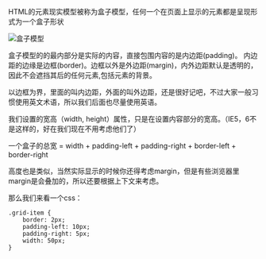 HTML的元素现实模型被称为盒子模型，任何一个在页面上显示的元素都是呈现形式为一个盒子形状

![盒子模型](http://course-image.qiniudn.com/css_basic_css_box_model.jpg)

盒子模型的的最内部分是实际的内容，直接包围内容的是内边距(padding)。
内边距的边缘是边框(border)。边框以外是外边距(margin)，内外边距默认是透明的，因此不会遮挡其后的任何元素,包括元素的背景。

以边框为界，里面的叫内边距，外面的叫外边距，还是很好记吧，不过大家一般习惯使用英文术语，所以我们后面也尽量使用英语。

我们设置的宽高（width, height）属性，只是在设置内容部分的宽高。（IE5，6不是这样的，好在我们现在不用考虑他们了）

一个盒子的总宽 = width + padding-left + padding-right + border-left + border-right

高度也是类似，当然实际显示的时候你还得考虑margin，但是有些浏览器里margin是会叠加的，所以还要根据上下文来考虑。

那么我们来看一个css：

    .grid-item {
        border: 2px;
        padding-left: 10px;
        padding-right: 5px;
        width: 50px;
    }

